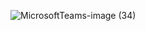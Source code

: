 
![MicrosoftTeams-image (34)](https://user-images.githubusercontent.com/123365436/222364108-d8c23a85-6f96-4a87-8857-2e500be4354b.png)
